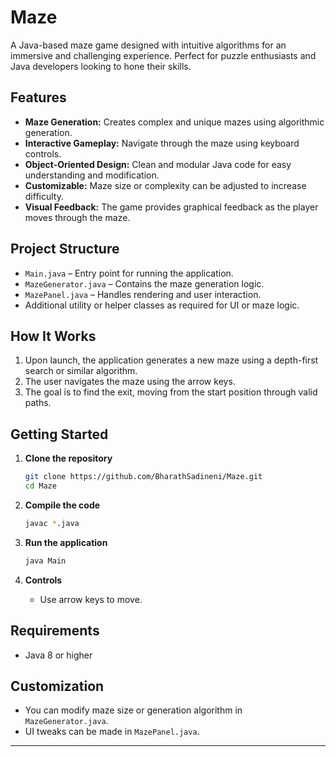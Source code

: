 # Maze

A Java-based maze game designed with intuitive algorithms for an immersive and challenging experience. Perfect for puzzle enthusiasts and Java developers looking to hone their skills.

## Features

- **Maze Generation:** Creates complex and unique mazes using algorithmic generation.
- **Interactive Gameplay:** Navigate through the maze using keyboard controls.
- **Object-Oriented Design:** Clean and modular Java code for easy understanding and modification.
- **Customizable:** Maze size or complexity can be adjusted to increase difficulty.
- **Visual Feedback:** The game provides graphical feedback as the player moves through the maze.

## Project Structure

- `Main.java` – Entry point for running the application.
- `MazeGenerator.java` – Contains the maze generation logic.
- `MazePanel.java` – Handles rendering and user interaction.
- Additional utility or helper classes as required for UI or maze logic.

## How It Works

1. Upon launch, the application generates a new maze using a depth-first search or similar algorithm.
2. The user navigates the maze using the arrow keys.
3. The goal is to find the exit, moving from the start position through valid paths.

## Getting Started

1. **Clone the repository**
   ```bash
   git clone https://github.com/BharathSadineni/Maze.git
   cd Maze
   ```

2. **Compile the code**
   ```bash
   javac *.java
   ```

3. **Run the application**
   ```bash
   java Main
   ```

4. **Controls**
   - Use arrow keys to move.

## Requirements

- Java 8 or higher

## Customization

- You can modify maze size or generation algorithm in `MazeGenerator.java`.
- UI tweaks can be made in `MazePanel.java`.

---
